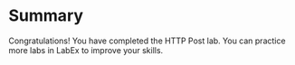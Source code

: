 # Summary

Congratulations! You have completed the HTTP Post lab. You can practice more labs in LabEx to improve your skills.
